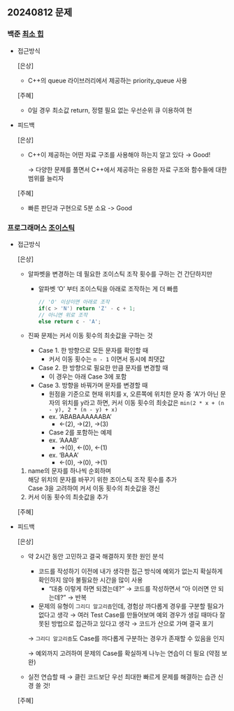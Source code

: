 ## 20240812 문제

### 백준 [최소 힙](https://www.acmicpc.net/problem/1927)

- 접근방식

  [은상]
  - C++의 queue 라이브러리에서 제공하는 priority_queue 사용
  
  [주혜]
  - 0일 경우 최소값 return, 정렬 필요 없는 우선순위 큐 이용하여 현
  
- 피드백

  [은상]
  - C++이 제공하는 어떤 자료 구조를 사용해야 하는지 알고 있다 → Good!
    
    → 다양한 문제를 풀면서 C++에서 제공하는 유용한 자료 구조와 함수들에 대한 범위를 늘리자
  
  [주혜]
  - 빠른 판단과 구현으로 5분 소요 -> Good

### 프로그래머스 [조이스틱](https://school.programmers.co.kr/learn/courses/30/lessons/42860)

- 접근방식

  [은상]
  - 알파벳을 변경하는 데 필요한 조이스틱 조작 횟수를 구하는 건 간단하지만
    - 알파벳 ‘O’ 부터 조이스틱을 아래로 조작하는 게 더 빠름
        
        ```cpp
        // 'O' 이상이면 아래로 조작
        if(c > 'N') return 'Z' - c + 1;
        // 아니면 위로 조작
        else return c - 'A';
        ```
        
  - 진짜 문제는 커서 이동 횟수의 최솟값을 구하는 것
    - Case 1. 한 방향으로 모든 문자를 확인할 때
        - 커서 이동 횟수는 `n - 1`  이면서 동시에 최댓값
    - Case 2. 한 방향으로 필요한 만큼 문자를 변경할 때
        - 이 경우는 아래 Case 3에 포함
    - Case 3. 방향을 바꿔가며 문자를 변경할 때
        - 원점을 기준으로 현재 위치를 x, 오른쪽에 위치한 문자 중 ‘A’가 아닌 문자의 위치를 y라고 하면, 커서 이동 횟수의 최솟값은 `min(2 * x + (n - y), 2 * (n - y) + x)`
        - ex. ‘ABABAAAAAABA’
            - ←(2), →(2), →(3)
        - Case 2를 포함하는 예제
        - ex. ‘AAAB’
            - →(0), ←(0), ←(1)
        - ex. ‘BAAA’
            - ←(0), →(0), →(1)
  1. name의 문자를 하나씩 순회하며<br>
     해당 위치의 문자를 바꾸기 위한 조이스틱 조작 횟수를 추가<br>
     Case 3을 고려하여 커서 이동 횟수의 최솟값을 갱신
  2. 커서 이동 횟수의 최솟값을 추가

  [주혜]
  
  
- 피드백

  [은상]
  - 약 2시간 동안 고민하고 결국 해결하지 못한 원인 분석
    - 코드를 작성하기 이전에 내가 생각한 접근 방식에 예외가 없는지 확실하게 확인하지 않아 불필요한 시간을 많이 사용
        - “대충 이렇게 하면 되겠는데?” → 코드를 작성하면서 “아 이러면 안 되는데?” → 반복
    - 문제의 유형이 `그리디 알고리즘`인데, 경험상 까다롭게 경우를 구분할 필요가 없다고 생각 → 여러 Test Case를 만들어보며 예외 경우가 생길 때마다 잘못된 방법으로 접근하고 있다고 생각 → 코드가 산으로 가며 결국 포기
    
    → `그리디 알고리즘`도 Case를 까다롭게 구분하는 경우가 존재할 수 있음을 인지
    
    → 예외까지 고려하여 문제의 Case를 확실하게 나누는 연습이 더 필요 (약점 보완)
    
  - 실전 연습할 때 → 클린 코드보단 우선 최대한 빠르게 문제를 해결하는 습관 신경 쓸 것!
  
  [주혜]
  
